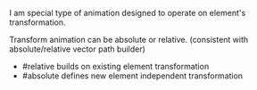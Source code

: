 I am special type of animation designed to operate on element's transformation.

Transform animation can be absolute or relative.
(consistent with absolute/relative vector path builder)
 - #relative builds on existing element transformation
 - #absolute defines new element independent transformation